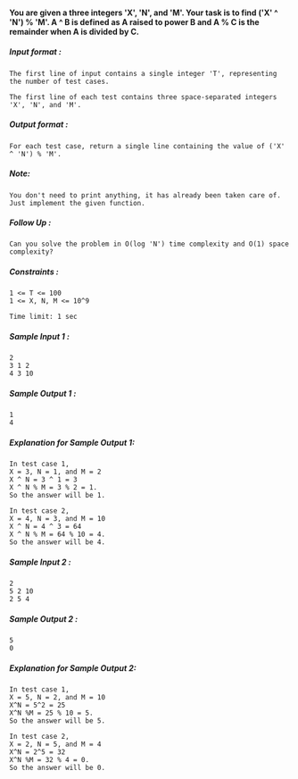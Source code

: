 <div _ngcontent-serverapp-c201="" class="description ng-star-inserted"><h4 id="you-are-given-a-three-integers-39-x-39-39-n-39-and-39-m-39-your-task-is-to-find-39-x-39-39-n-39-39-m-39-a-b-is-defined-as-a-raised-to-power-b-and-a-c-is-the-remainder-when-a-is-divided-by-c">You are given a three integers 'X', 'N', and 'M'. Your task is to find ('X' ^ 'N') % 'M'. A ^ B is defined as A raised to power B and A % C is the remainder when A is divided by C.</h4>

<h5 id="input-format">Input format :</h5>

<pre><code>The first line of input contains a single integer 'T', representing the number of test cases. 

The first line of each test contains three space-separated integers 'X', 'N', and 'M'.
</code></pre>

<h5 id="output-format">Output format :</h5>

<pre><code>For each test case, return a single line containing the value of ('X' ^ 'N') % 'M'.
</code></pre>

<h5 id="note">Note:</h5>

<pre><code>You don't need to print anything, it has already been taken care of. Just implement the given function.
</code></pre>

<h5 id="follow-up">Follow Up :</h5>

<pre><code>Can you solve the problem in O(log 'N') time complexity and O(1) space complexity?
</code></pre>

<h5 id="constraints">Constraints :</h5>

<pre><code>1 &lt;= T &lt;= 100   
1 &lt;= X, N, M &lt;= 10^9

Time limit: 1 sec
</code></pre>
</div>
<div _ngcontent-serverapp-c201="" class="description ng-star-inserted"><h5>Sample Input 1 :</h5>

<pre><code>2 
3 1 2
4 3 10
</code></pre>

<h5>Sample Output 1 :</h5>

<pre><code>1
4
</code></pre>

<h5>Explanation for Sample Output 1:</h5>

<pre><code>In test case 1, 
X = 3, N = 1, and M = 2 
X ^ N = 3 ^ 1 = 3 
X ^ N % M = 3 % 2 = 1. 
So the answer will be 1.

In test case 2,
X = 4, N = 3, and M = 10 
X ^ N = 4 ^ 3 = 64 
X ^ N % M = 64 % 10 = 4. 
So the answer will be 4.
</code></pre>

<h5>Sample Input 2 :</h5>

<pre><code>2
5 2 10 
2 5 4
</code></pre>

<h5>Sample Output 2 :</h5>

<pre><code>5
0
</code></pre>

<h5>Explanation for Sample Output 2:</h5>

<pre><code>In test case 1, 
X = 5, N = 2, and M = 10 
X^N = 5^2 = 25 
X^N %M = 25 % 10 = 5. 
So the answer will be 5.

In test case 2,
X = 2, N = 5, and M = 4 
X^N = 2^5 = 32 
X^N %M = 32 % 4 = 0. 
So the answer will be 0.
</code></pre>
</div>
